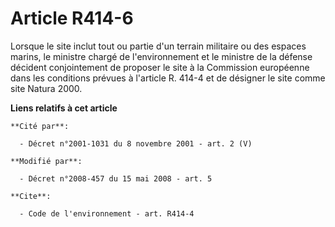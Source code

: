 # Article R414-6

Lorsque le site inclut tout ou partie d'un terrain militaire ou des espaces marins, le ministre chargé de l'environnement et
le ministre de la défense décident conjointement de proposer le site à la Commission européenne dans les conditions prévues à
l'article R. 414-4 et de désigner le site comme site Natura 2000.

**Liens relatifs à cet article**

	**Cité par**:

	  - Décret n°2001-1031 du 8 novembre 2001 - art. 2 (V)

	**Modifié par**:

	  - Décret n°2008-457 du 15 mai 2008 - art. 5

	**Cite**:

	  - Code de l'environnement - art. R414-4
